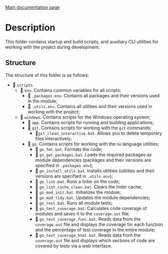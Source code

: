 [Main documentation page](../README.md)

# Description

This folder contains startup and build scripts, and auxiliary CLI utilities for working with the project during development.

## Structure

The structure of this folder is as follows:

* 📂 `scripts`
    * 📂 `env`. Contains common variables for all scripts;
        * 📄 `.packages.env`. Contains all packages and their versions used in the module;
        * 📄 `.utils.env`. Contains all utilities and their versions used in working with the project;
    * 📂 `windows`. Contains scripts for the Windows operating system;
        * 📂 `app`. Contains scripts for running and building applications;
        * 📂 `git`. Contains scripts for working with the `git` commands;
            * 📄`git_clean_interactive.bat`. Allows you to delete temporary files interactively;
        * 📂 `go`. Contains scripts for working with the `Go` language utilities;
            * 📄 `go_fmt.bat`. Formats the code;
            * 📄 `go_get_packages.bat`. Loads the required packages as module dependencies (packages and their versions are specified in `.packages.env`);
            * 📄 `go_install_utils.bat`. Installs utilities (utilities and their versions are specified in `.utils.env`);
            * 📄 `go_lint.bat`. Runs a linter on the code;
            * 📄 `go_lint_cache_clean.bat`. Clears the linter cache;
            * 📄 `go_mod_init.bat`. Initializes the module;
            * 📄 `go_mod_tidy.bat`. Updates the module dependencies;
            * 📄 `go_test.bat`. Runs all module tests;
            * 📄 `go_test_coverage.bat`. Calculates code coverage of modules and saves it to the `coverage.out` file;
            * 📄 `go_test_coverage_func.bat`. Reads data from the `coverage.out` file and displays the coverage for each function and the percentage of test coverage in the entire module;
            * 📄 `go_test_coverage_html.bat`. Reads data from the `coverage.out` file and displays which sections of code are covered by tests via a web interface.

